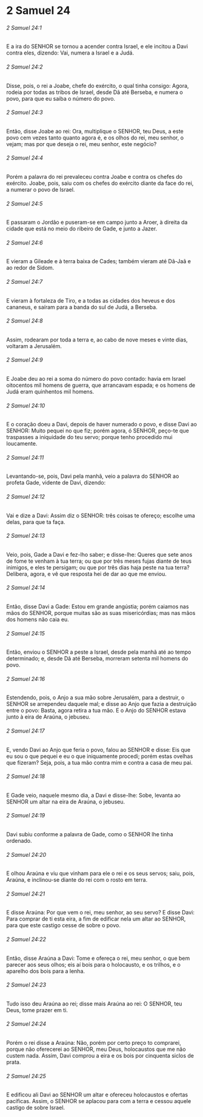 # 2 Samuel 24

###### 2 Samuel 24:1

E a ira do SENHOR se tornou a acender contra Israel, e ele incitou a Davi contra eles, dizendo: Vai, numera a Israel e a Judá.

###### 2 Samuel 24:2

Disse, pois, o rei a Joabe, chefe do exército, o qual tinha consigo: Agora, rodeia por todas as tribos de Israel, desde Dã até Berseba, e numera o povo, para que eu saiba o número do povo.

###### 2 Samuel 24:3

Então, disse Joabe ao rei: Ora, multiplique o SENHOR, teu Deus, a este povo cem vezes tanto quanto agora é, e os olhos do rei, meu senhor, o vejam; mas por que deseja o rei, meu senhor, este negócio?

###### 2 Samuel 24:4

Porém a palavra do rei prevaleceu contra Joabe e contra os chefes do exército. Joabe, pois, saiu com os chefes do exército diante da face do rei, a numerar o povo de Israel.

###### 2 Samuel 24:5

E passaram o Jordão e puseram-se em campo junto a Aroer, à direita da cidade que está no meio do ribeiro de Gade, e junto a Jazer.

###### 2 Samuel 24:6

E vieram a Gileade e à terra baixa de Cades; também vieram até Dã-Jaã e ao redor de Sidom.

###### 2 Samuel 24:7

E vieram à fortaleza de Tiro, e a todas as cidades dos heveus e dos cananeus, e saíram para a banda do sul de Judá, a Berseba.

###### 2 Samuel 24:8

Assim, rodearam por toda a terra e, ao cabo de nove meses e vinte dias, voltaram a Jerusalém.

###### 2 Samuel 24:9

E Joabe deu ao rei a soma do número do povo contado: havia em Israel oitocentos mil homens de guerra, que arrancavam espada; e os homens de Judá eram quinhentos mil homens.

###### 2 Samuel 24:10

E o coração doeu a Davi, depois de haver numerado o povo, e disse Davi ao SENHOR: Muito pequei no que fiz; porém agora, ó SENHOR, peço-te que traspasses a iniquidade do teu servo; porque tenho procedido mui loucamente.

###### 2 Samuel 24:11

Levantando-se, pois, Davi pela manhã, veio a palavra do SENHOR ao profeta Gade, vidente de Davi, dizendo:

###### 2 Samuel 24:12

Vai e dize a Davi: Assim diz o SENHOR: três coisas te ofereço; escolhe uma delas, para que ta faça.

###### 2 Samuel 24:13

Veio, pois, Gade a Davi e fez-lho saber; e disse-lhe: Queres que sete anos de fome te venham à tua terra; ou que por três meses fujas diante de teus inimigos, e eles te persigam; ou que por três dias haja peste na tua terra? Delibera, agora, e vê que resposta hei de dar ao que me enviou.

###### 2 Samuel 24:14

Então, disse Davi a Gade: Estou em grande angústia; porém caiamos nas mãos do SENHOR, porque muitas são as suas misericórdias; mas nas mãos dos homens não caia eu.

###### 2 Samuel 24:15

Então, enviou o SENHOR a peste a Israel, desde pela manhã até ao tempo determinado; e, desde Dã até Berseba, morreram setenta mil homens do povo.

###### 2 Samuel 24:16

Estendendo, pois, o Anjo a sua mão sobre Jerusalém, para a destruir, o SENHOR se arrependeu daquele mal; e disse ao Anjo que fazia a destruição entre o povo: Basta, agora retira a tua mão. E o Anjo do SENHOR estava junto à eira de Araúna, o jebuseu.

###### 2 Samuel 24:17

E, vendo Davi ao Anjo que feria o povo, falou ao SENHOR e disse: Eis que eu sou o que pequei e eu o que iniquamente procedi; porém estas ovelhas que fizeram? Seja, pois, a tua mão contra mim e contra a casa de meu pai.

###### 2 Samuel 24:18

E Gade veio, naquele mesmo dia, a Davi e disse-lhe: Sobe, levanta ao SENHOR um altar na eira de Araúna, o jebuseu.

###### 2 Samuel 24:19

Davi subiu conforme a palavra de Gade, como o SENHOR lhe tinha ordenado.

###### 2 Samuel 24:20

E olhou Araúna e viu que vinham para ele o rei e os seus servos; saiu, pois, Araúna, e inclinou-se diante do rei com o rosto em terra.

###### 2 Samuel 24:21

E disse Araúna: Por que vem o rei, meu senhor, ao seu servo? E disse Davi: Para comprar de ti esta eira, a fim de edificar nela um altar ao SENHOR, para que este castigo cesse de sobre o povo.

###### 2 Samuel 24:22

Então, disse Araúna a Davi: Tome e ofereça o rei, meu senhor, o que bem parecer aos seus olhos; eis aí bois para o holocausto, e os trilhos, e o aparelho dos bois para a lenha.

###### 2 Samuel 24:23

Tudo isso deu Araúna ao rei; disse mais Araúna ao rei: O SENHOR, teu Deus, tome prazer em ti.

###### 2 Samuel 24:24

Porém o rei disse a Araúna: Não, porém por certo preço to comprarei, porque não oferecerei ao SENHOR, meu Deus, holocaustos que me não custem nada. Assim, Davi comprou a eira e os bois por cinquenta siclos de prata.

###### 2 Samuel 24:25

E edificou ali Davi ao SENHOR um altar e ofereceu holocaustos e ofertas pacíficas. Assim, o SENHOR se aplacou para com a terra e cessou aquele castigo de sobre Israel.

